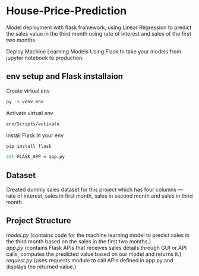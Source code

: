 # House-Price-Prediction
Model deployment with flask framework, using Linear Regression to predict the sales value in the third month using rate of interest and sales of the first two months.

Deploy Machine Learning Models Using Flask to take your models from jupyter notebook to production.

## env setup and Flask installaion
Create virtual env
```bash
py -m venv env
```

Activate virtual env  
```bash
env/Scripts/activate
```

Install Flask in your env
```bash
pip install flask
```

```bash
set FLASK_APP = app.py
```

## Dataset
Created dummy sales dataset for this project which has four columns — rate of interest, sales in first month, sales in second month and sales in third month.  

## Project Structure
*model.py*                 (contains code for the machine learning model to predict sales in the third month based on the sales in the first two months.)  
*app.py*                   (contains Flask APIs that receives sales details through GUI or API calls, computes the predicted value based on our model and returns it.)  
*request.py*               (uses requests module to call APIs defined in app.py and displays the returned value.)  
  
